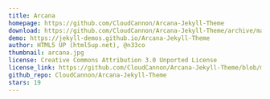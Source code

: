 ```yaml
---
title: Arcana
homepage: https://github.com/CloudCannon/Arcana-Jekyll-Theme
download: https://github.com/CloudCannon/Arcana-Jekyll-Theme/archive/master.zip
demo: https://jekyll-demos.github.io/Arcana-Jekyll-Theme
author: HTML5 UP (html5up.net), @n33co
thumbnail: arcana.jpg
license: Creative Commons Attribution 3.0 Unported License
license_link: https://github.com/CloudCannon/Arcana-Jekyll-Theme/blob/master/LICENSE.txt
github_repo: CloudCannon/Arcana-Jekyll-Theme
stars: 19
---
```

